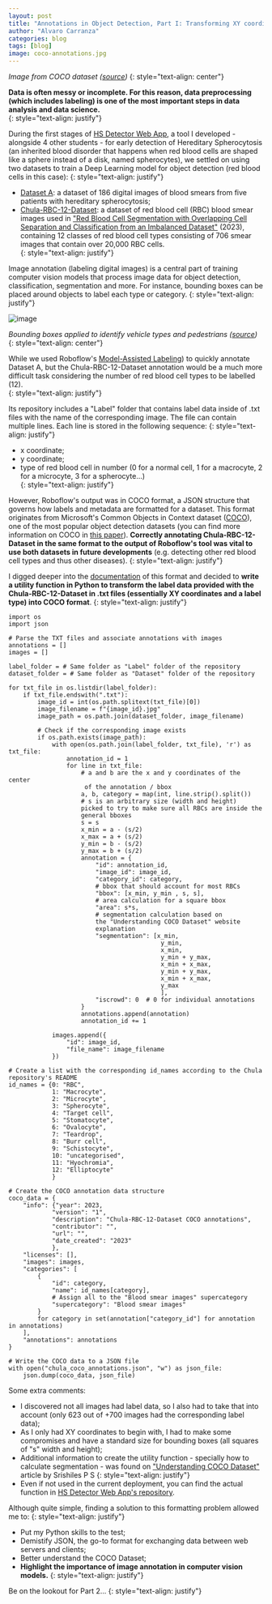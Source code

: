 ```yaml
---
layout: post
title: "Annotations in Object Detection, Part I: Transforming XY coordinates into COCO format"
author: "Alvaro Carranza"
categories: blog
tags: [blog]
image: coco-annotations.jpg
---
```


*Image from COCO dataset (<a href="https://medium.com/mlearning-ai/coco-dataset-what-is-it-and-how-can-we-use-it-e34a5b0c6ecd" target="_blank">source</a>)*
{: style="text-align: center"}

**Data is often messy or incomplete. For this reason, data preprocessing (which includes labeling) is one of the most important steps in data analysis and data science.**<br />
{: style="text-align: justify"}

During the first stages of <a href="https://hs-detector.streamlit.app" target="_blank">HS Detector Web App</a>, a tool I developed - alongside 4 other students - for early detection of Hereditary Spherocytosis (an inherited blood disorder that happens when red blood cells are shaped like a sphere instead of a disk, named spherocytes), we settled on using two datasets to train a Deep Learning model for object detection (red blood cells in this case):
{: style="text-align: justify"}
- <a href="https://data.mendeley.com/datasets/c37wnbbd3c/1" target="_blank">Dataset A</a>: a dataset of 186 digital images of blood smears from five patients with hereditary spherocytosis;
- <a href="https://github.com/Chula-PIC-Lab/Chula-RBC-12-Dataset/" target="_blank">Chula-RBC-12-Dataset</a>: a dataset of red blood cell (RBC) blood smear images used in <a href="https://arxiv.org/abs/2012.01321" target="_blank">"Red Blood Cell Segmentation with Overlapping Cell Separation and Classification from an Imbalanced Dataset"</a> (2023), containing 12 classes of red blood cell types consisting of 706 smear images that contain over 20,000 RBC cells.<br />
{: style="text-align: justify"}

Image annotation (labeling digital images) is a central part of training computer vision models that process image data for object detection, classification, segmentation and more. For instance, bounding boxes can be placed around objects to label each type or category.
{: style="text-align: justify"}

![image](https://lh5.googleusercontent.com/fSf1jZJOJk9eRfx9AIsU4jqg9TriNm0nOfNU8u0ibv5r1c_2iAptWQjpNUMY_KDBjiYI-Z6ldPujqKtNGjxMJDyHd8cKEoUq47rLTpD_ISkhPxd-rXxVnNGHd8ITlQwl5xDZ-SmbVaZrJYQZuIHkN99RSgsqCPMZQmif5g4cxepWYwXj8pDRcxg0iA)

*Bounding boxes applied to identify vehicle types and pedestrians (<a href="https://labelbox.com/guides/image-annotation/" target="_blank">source</a>)*
{: style="text-align: center"}

While we used Roboflow's <a href="https://docs.roboflow.com/annotate/use-roboflow-annotate/model-assisted-labelingModel-Assisted" target="_blank">Model-Assisted Labeling</a>) to quickly annotate Dataset A, but the Chula-RBC-12-Dataset annotation would be a much more difficult task considering the number of red blood cell types to be labelled (12). <br />
{: style="text-align: justify"}

Its repository includes a "Label" folder that contains label data inside of .txt files with the name of the corresponding image. The file can contain multiple lines. Each line is stored in the following sequence:
{: style="text-align: justify"}
- x coordinate;
- y coordinate;
- type of red blood cell in number (0 for a normal cell, 1 for a macrocyte, 2 for a microcyte, 3 for a spherocyte...)<br />
{: style="text-align: justify"}

However, Roboflow's output was in COCO format, a JSON structure that governs how labels and metadata are formatted for a dataset. This format originates from Microsoft's Common Objects in Context dataset (<a href="https://cocodataset.org/COCO" target="_blank">COCO</a>), one of the most popular object detection datasets (you can find more information on COCO in <a href="https://arxiv.org/pdf/1405.0312.pdf" target="_blank">this paper</a>). **Correctly annotating Chula-RBC-12-Dataset in the same format to the output of Roboflow's tool was vital to use both datasets in future developments** (e.g. detecting other red blood cell types and thus other diseases).
{: style="text-align: justify"}

I digged deeper into the <a href="https://cocodataset.org/#format-data" target="_blank">documentation</a> of this format and decided to **write a utility function in Python to transform the label data provided with the Chula-RBC-12-Dataset in .txt files (essentially XY coordinates and a label type) into COCO format**.
{: style="text-align: justify"}

```
import os
import json

# Parse the TXT files and associate annotations with images
annotations = []
images = []

label_folder = # Same folder as "Label" folder of the repository
dataset_folder = # Same folder as "Dataset" folder of the repository

for txt_file in os.listdir(label_folder):
    if txt_file.endswith(".txt"):
        image_id = int(os.path.splitext(txt_file)[0])
        image_filename = f"{image_id}.jpg"
        image_path = os.path.join(dataset_folder, image_filename)

        # Check if the corresponding image exists
        if os.path.exists(image_path):
            with open(os.path.join(label_folder, txt_file), 'r') as txt_file:
                annotation_id = 1
                for line in txt_file:
                    # a and b are the x and y coordinates of the center
                     of the annotation / bbox
                    a, b, category = map(int, line.strip().split())
                    # s is an arbitrary size (width and height)
                    picked to try to make sure all RBCs are inside the
                    general bboxes
                    s = s
                    x_min = a - (s/2)
                    x_max = a + (s/2)
                    y_min = b - (s/2)
                    y_max = b + (s/2)
                    annotation = {
                        "id": annotation_id,
                        "image_id": image_id,
                        "category_id": category,
                        # bbox that should account for most RBCs
                        "bbox": [x_min, y_min , s, s],
                        # area calculation for a square bbox
                        "area": s*s,
                        # segmentation calculation based on
                        the "Understanding COCO Dataset" website
                        explanation
                        "segmentation": [x_min,
                                          y_min,
                                          x_min,
                                          y_min + y_max,
                                          x_min + x_max,
                                          y_min + y_max,
                                          x_min + x_max,
                                          y_max
                                          ],
                        "iscrowd": 0  # 0 for individual annotations
                    }
                    annotations.append(annotation)
                    annotation_id += 1

            images.append({
                "id": image_id,
                "file_name": image_filename
            })

# Create a list with the corresponding id_names according to the Chula
repository's README
id_names = {0: "RBC",
            1: "Macrocyte",
            2: "Microcyte",
            3: "Spherocyte",
            4: "Target cell",
            5: "Stomatocyte",
            6: "Ovalocyte",
            7: "Teardrop",
            8: "Burr cell",
            9: "Schistocyte",
            10: "uncategorised",
            11: "Hyochromia",
            12: "Elliptocyte"
            }

# Create the COCO annotation data structure
coco_data = {
    "info": {"year": 2023,
            "version": "1",
            "description": "Chula-RBC-12-Dataset COCO annotations",
            "contributor": "",
            "url": "",
            "date_created": "2023"
            },
    "licenses": [],
    "images": images,
    "categories": [
        {
            "id": category,
            "name": id_names[category],
            # Assign all to the "Blood smear images" supercategory
            "supercategory": "Blood smear images"
        }
        for category in set(annotation["category_id"] for annotation in annotations)
    ],
    "annotations": annotations
}

# Write the COCO data to a JSON file
with open("chula_coco_annotations.json", "w") as json_file:
    json.dump(coco_data, json_file)
```

Some extra comments:
- I discovered not all images had label data, so I also had to take that into account (only 623 out of +700 images had the corresponding label data);
- As I only had XY coordinates to begin with, I had to make some compromises and have a standard size for bounding boxes (all squares of "s" width and height);
- Additional information to create the utility function - specially how to calculate segmentation - was found on <a href="https://www.section.io/engineering-education/understanding-coco-dataset/" target="_blank">"Understanding COCO Dataset"</a> article by Srishiles P S
{: style="text-align: justify"}
- Even if not used in the current deployment, you can find the actual function in <a href="https://github.com/rcarrillocruz/hereditary_spherocytosis_detection/blob/master/backend/ml_logic/utils.py" target="_blank">HS Detector Web App's repository</a>.

Although quite simple, finding a solution to this formatting problem allowed me to:
{: style="text-align: justify"}
- Put my Python skills to the test;
- Demistify JSON, the go-to format for exchanging data between web servers and clients;
- Better understand the COCO Dataset;
- **Highlight the importance of image annotation in computer vision models.**
{: style="text-align: justify"}

Be on the lookout for Part 2...
{: style="text-align: justify"}
